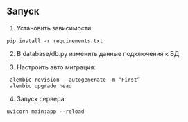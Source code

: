 ## Запуск
1. Установить зависимости: 

```
pip install -r requirements.txt
```

2. В database/db.py изменить данные подключения к БД.

3. Настроить авто миграция:

```
 alembic revision --autogenerate -m “First”
 alembic upgrade head
```

4. Запуск сервера:

```
uvicorn main:app --reload 
```
